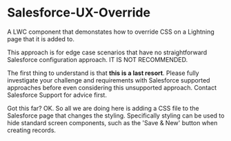 # Salesforce-UX-Override
A LWC component that demonstates how to override CSS on a Lightning page that it is added to.

This approach is for edge case scenarios that have no straightforward Salesforce configuration approach. IT IS NOT RECOMMENDED.

The first thing to understand is that <B>this is a last resort</B>. Please fully investigate your challenge and requirements with Salesforce supported approaches before even considering this unsupported approach. Contact Salesforce Support for advice first.

Got this far? OK. So all we are doing here is adding a CSS file to the Salesforce page that changes the styling. Specifically styling can be used to hide standard screen components, such as the 'Save & New' button when creating records.
